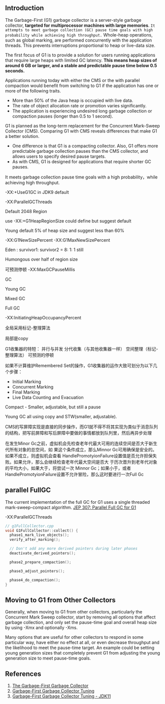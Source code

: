 ## Introduction


The Garbage-First (G1) garbage collector is a server-style garbage collector, **targeted for multiprocessor machines with large memories**. `It attempts to meet garbage collection (GC) pause time goals with high probability while achieving high throughput.` Whole-heap operations, such as global marking, are performed concurrently with the application threads. This prevents interruptions proportional to heap or live-data size.


The first focus of G1 is to provide a solution for users running applications that require large heaps with limited GC latency. **This means heap sizes of around 6 GB or larger, and a stable and predictable pause time below 0.5 seconds.**

Applications running today with either the CMS or the with parallel compaction would benefit from switching to G1 if the application has one or more of the following traits.
- More than 50% of the Java heap is occupied with live data.
- The rate of object allocation rate or promotion varies significantly.
- The application is experiencing undesired long garbage collection or compaction pauses (longer than 0.5 to 1 second).

G1 is planned as the long-term replacement for the Concurrent Mark-Sweep Collector (CMS). Comparing G1 with CMS reveals differences that make G1 a better solution. 
- One difference is that G1 is a compacting collector. Also, G1 offers more predictable garbage collection pauses than the CMS collector, and allows users to specify desired pause targets.
- As with CMS, G1 is designed for applications that require shorter GC pauses.

It meets garbage collection pause time goals with a high probability，while achieving high throughput.



-XX:+UseG1GC in JDK9 default

-XX:ParallelGCThreads

Default  2048 Region

use -XX:+G1HeapRegionSize could define but suggest default



Young default 5% of heap size and suggest less than 60%

-XX:G1NewSizePercent -XX:G1MaxNewSizePercent



Eden : survivor1: survivor2 = 8: 1: 1 still

Humongous over half of region size





可预测停顿 -XX:MaxGCPauseMillis



GC

Young GC

Mixed GC

Full GC



-XX:InitiatingHeapOccupancyPercent





全局采⽤标记-整理算法

局部是copy 

G1收集器的特短：
并⾏与并发
分代收集（与其他收集器⼀样）
空间整理（标记-整理算法）
可预测的停顿

如果不计算维护Remembered Set的操作，G1收集器的运作⼤致可划分为以下⼏个步骤：

- Initial Marking
- Concurrent Marking
- Final Marking
- Live Data Counting and Evacuation
  

Compact - Smaller, adjustable, but still a pause

Young GC all using copy and STW(smaller, adjustable).



CMS的写屏障实现是直接的同步操作，而G1就不得不将其实现为类似于消息队列的结构，把写前屏障和写后屏障中要做的事情都放到队列里，然后再异步处理


在发⽣Minor Gc之前，虚拟机会先检查⽼年代最⼤可⽤的连续空间是否⼤于新⽣代所有对象的总空间，如
果这个条件成⽴，那么Minnor Gc可⽤确保是安全的。如果不成⽴，则虚拟机会查看
HandlePromotyionFailure设置值是否允许担保失败。如果允许，那么会继续检查⽼年代最⼤空间是否⼤
于历次晋升到⽼年代对象的平均⼤⼩，如果⼤于，将尝试⼀次 Minnor Gc；如果⼩于，或者
HandlePromotyionFailure设置不允许冒险，那么这时要进⾏⼀次Full Gc

## parallel FullGC
The current implementation of the full GC for G1 uses a single threaded mark-sweep-compact algorithm.
[JEP 307: Parallel Full GC for G1](https://openjdk.java.net/jeps/307)

-XX:ParallelGCThreads


```cpp
// g1FullCollector.cpp
void G1FullCollector::collect() {
  phase1_mark_live_objects();
  verify_after_marking();

  // Don't add any more derived pointers during later phases
  deactivate_derived_pointers();

  phase2_prepare_compaction();

  phase3_adjust_pointers();

  phase4_do_compaction();
}
```


## Moving to G1 from Other Collectors
Generally, when moving to G1 from other collectors, particularly the Concurrent Mark Sweep collector, start by removing all options that affect garbage collection, and only set the pause-time goal and overall heap size by using -Xmx and optionally -Xms.

Many options that are useful for other collectors to respond in some particular way, have either no effect at all, or even decrease throughput and the likelihood to meet the pause-time target. 
An example could be setting young generation sizes that completely prevent G1 from adjusting the young generation size to meet pause-time goals.



## References
1. [The Garbage-First Garbage Collector](http://www.oracle.com/technetwork/java/javase/tech/g1-intro-jsp-135488.html)
2. [Garbage-First Garbage Collector Tuning](http://www.oracle.com/technetwork/articles/java/g1gc-1984535.html)
2. [Garbage-First Garbage Collector Tuning - JDK11](https://docs.oracle.com/en/java/javase/11/gctuning/garbage-first-garbage-collector-tuning.html#GUID-90E30ACA-8040-432E-B3A0-1E0440AB556A)